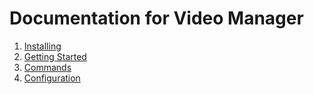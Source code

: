 # Documentation for Video Manager

1. [Installing](./installing.md)
2. [Getting Started](./getting-started.md)
3. [Commands](./commands/index.md)
4. [Configuration](./configuration.md)
